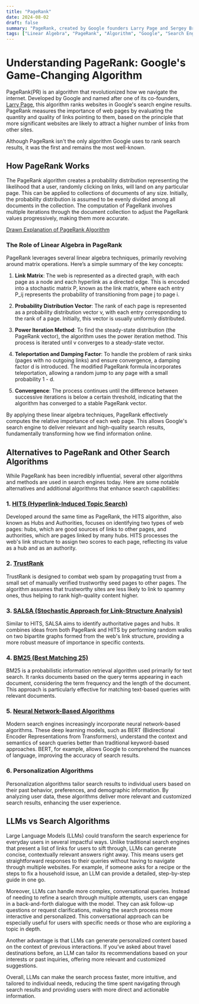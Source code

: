```yaml
---
title: "PageRank"
date: 2024-08-02
draft: false
summary: "PageRank, created by Google founders Larry Page and Sergey Brin, changed the web by ranking pages based on the quality and quantity of their links, rather than just keywords. It evaluates a page’s authority through its endorsements, improving the relevance and trustworthiness of search results."
tags: ["Linear Algebra", "PageRank", "Algorithm", "Google", "Search Engine"]
---
```


# Understanding PageRank: Google's Game-Changing Algorithm

PageRank(PR) is an algorithm that revolutionized how we navigate the internet. Developed by Google and named after one of its co-founders, [Larry Page](https://en.wikipedia.org/wiki/Larry_Page), this algorithm ranks websites in Google's search engine results. PageRank measures the importance of web pages by evaluating the quantity and quality of links pointing to them, based on the principle that more significant websites are likely to attract a higher number of links from other sites.

Although PageRank isn't the only algorithm Google uses to rank search results, it was the first and remains the most well-known.

## How PageRank Works

The PageRank algorithm creates a probability distribution representing the likelihood that a user, randomly clicking on links, will land on any particular page. This can be applied to collections of documents of any size. Initially, the probability distribution is assumed to be evenly divided among all documents in the collection. The computation of PageRank involves multiple iterations through the document collection to adjust the PageRank values progressively, making them more accurate.

[Drawn Explanation of PageRank Algorithm](https://github.com/AestheticVoyager/aesvoy/tree/main/content/posts/pagerank/image.png/ "PageRank")

### The Role of Linear Algebra in PageRank

PageRank leverages several linear algebra techniques, primarily revolving around matrix operations. Here’s a simple summary of the key concepts:

1. **Link Matrix**: The web is represented as a directed graph, with each page as a node and each hyperlink as a directed edge. This is encoded into a stochastic matrix P, known as the link matrix, where each entry P_ij represents the probability of transitioning from page j to page i.

2. **Probability Distribution Vector**: The rank of each page is represented as a probability distribution vector v, with each entry corresponding to the rank of a page. Initially, this vector is usually uniformly distributed.

3. **Power Iteration Method**: To find the steady-state distribution (the PageRank vector), the algorithm uses the power iteration method. This process is iterated until v converges to a steady-state vector.

4. **Teleportation and Damping Factor**: To handle the problem of rank sinks (pages with no outgoing links) and ensure convergence, a damping factor d is introduced. The modified PageRank formula incorporates teleportation, allowing a random jump to any page with a small probability 1 - d.

5. **Convergence**: The process continues until the difference between successive iterations is below a certain threshold, indicating that the algorithm has converged to a stable PageRank vector.

By applying these linear algebra techniques, PageRank effectively computes the relative importance of each web page. This allows Google's search engine to deliver relevant and high-quality search results, fundamentally transforming how we find information online.

## Alternatives to PageRank and Other Search Algorithms

While PageRank has been incredibly influential, several other algorithms and methods are used in search engines today. Here are some notable alternatives and additional algorithms that enhance search capabilities:

### 1. [**HITS (Hyperlink-Induced Topic Search)**](https://en.wikipedia.org/wiki/HITS_algorithm)

Developed around the same time as PageRank, the HITS algorithm, also known as Hubs and Authorities, focuses on identifying two types of web pages: hubs, which are good sources of links to other pages, and authorities, which are pages linked by many hubs. HITS processes the web's link structure to assign two scores to each page, reflecting its value as a hub and as an authority.

### 2. [**TrustRank**](https://en.wikipedia.org/wiki/TrustRank)

TrustRank is designed to combat web spam by propagating trust from a small set of manually verified trustworthy seed pages to other pages. The algorithm assumes that trustworthy sites are less likely to link to spammy ones, thus helping to rank high-quality content higher.

### 3. [**SALSA (Stochastic Approach for Link-Structure Analysis)**](https://en.wikipedia.org/wiki/SALSA_algorithm#:~:text=Stochastic%20Approach%20for%20Link%2DStructure,quantity%20of%20hyperlinks%20among%20them.)

Similar to HITS, SALSA aims to identify authoritative pages and hubs. It combines ideas from both PageRank and HITS by performing random walks on two bipartite graphs formed from the web's link structure, providing a more robust measure of importance in specific contexts.

### 4. [**BM25 (Best Matching 25)**](https://en.wikipedia.org/wiki/Okapi_BM25)

BM25 is a probabilistic information retrieval algorithm used primarily for text search. It ranks documents based on the query terms appearing in each document, considering the term frequency and the length of the document. This approach is particularly effective for matching text-based queries with relevant documents.

### 5. [**Neural Network-Based Algorithms**](https://www.geeksforgeeks.org/neural-architecture-and-search-methods/#:~:text=Neural%20Architecture%20Search%20(NAS)%20falls,learning%20to%20real%2Dworld%20challenges.)

Modern search engines increasingly incorporate neural network-based algorithms. These deep learning models, such as BERT (Bidirectional Encoder Representations from Transformers), understand the context and semantics of search queries better than traditional keyword-based approaches. BERT, for example, allows Google to comprehend the nuances of language, improving the accuracy of search results.

### 6. **Personalization Algorithms**

Personalization algorithms tailor search results to individual users based on their past behavior, preferences, and demographic information. By analyzing user data, these algorithms deliver more relevant and customized search results, enhancing the user experience.


## LLMs vs Search Algorithms

Large Language Models (LLMs) could transform the search experience for everyday users in several impactful ways. Unlike traditional search engines that present a list of links for users to sift through, LLMs can generate concise, contextually relevant answers right away. This means users get straightforward responses to their queries without having to navigate through multiple websites. For example, if someone asks for a recipe or the steps to fix a household issue, an LLM can provide a detailed, step-by-step guide in one go.

Moreover, LLMs can handle more complex, conversational queries. Instead of needing to refine a search through multiple attempts, users can engage in a back-and-forth dialogue with the model. They can ask follow-up questions or request clarifications, making the search process more interactive and personalized. This conversational approach can be especially useful for users with specific needs or those who are exploring a topic in depth.

Another advantage is that LLMs can generate personalized content based on the context of previous interactions. If you’ve asked about travel destinations before, an LLM can tailor its recommendations based on your interests or past inquiries, offering more relevant and customized suggestions.

Overall, LLMs can make the search process faster, more intuitive, and tailored to individual needs, reducing the time spent navigating through search results and providing users with more direct and actionable information.
